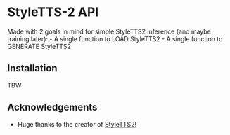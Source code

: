 # StyleTTS-2 API
Made with 2 goals in mind for simple StyleTTS2 inference (and maybe training later):
    - A single function to LOAD StyleTTS2
    - A single function to GENERATE StyleTTS2

## Installation
TBW

## Acknowledgements
- Huge thanks to the creator of [StyleTTS2!](https://github.com/yl4579/StyleTTS2)